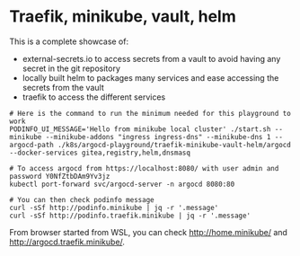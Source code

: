 # Traefik, minikube, vault, helm

This is a complete showcase of:

- external-secrets.io to access secrets from a vault to avoid having any secret in the git repository
- locally built helm to packages many services and ease accessing the secrets from the vault
- traefik to access the different services

```shell
# Here is the command to run the minimum needed for this playground to work
PODINFO_UI_MESSAGE='Hello from minikube local cluster' ./start.sh --minikube --minikube-addons "ingress ingress-dns" --minikube-dns 1 --argocd-path ./k8s/argocd-playground/traefik-minikube-vault-helm/argocd --docker-services gitea,registry,helm,dnsmasq

# To access argocd from https://localhost:8080/ with user admin and password Y0NfZtbDAm9Yv3jz
kubectl port-forward svc/argocd-server -n argocd 8080:80

# You can then check podinfo message
curl -sSf http://podinfo.minikube | jq -r '.message'
curl -sSf http://podinfo.traefik.minikube | jq -r '.message'
```

From browser started from WSL, you can check <http://home.minikube/> and <http://argocd.traefik.minikube/>.
